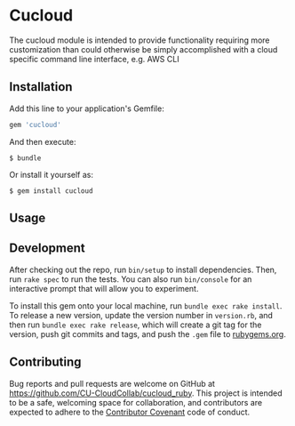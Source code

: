 # Cucloud

The cucloud module is intended to provide functionality requiring more customization than could otherwise be simply accomplished with a cloud specific command line interface, e.g. AWS CLI

## Installation

Add this line to your application's Gemfile:

```ruby
gem 'cucloud'
```

And then execute:

    $ bundle

Or install it yourself as:

    $ gem install cucloud

## Usage

## Development

After checking out the repo, run `bin/setup` to install dependencies. Then, run `rake spec` to run the tests. You can also run `bin/console` for an interactive prompt that will allow you to experiment.

To install this gem onto your local machine, run `bundle exec rake install`. To release a new version, update the version number in `version.rb`, and then run `bundle exec rake release`, which will create a git tag for the version, push git commits and tags, and push the `.gem` file to [rubygems.org](https://rubygems.org).

## Contributing

Bug reports and pull requests are welcome on GitHub at https://github.com/CU-CloudCollab/cucloud_ruby. This project is intended to be a safe, welcoming space for collaboration, and contributors are expected to adhere to the [Contributor Covenant](http://contributor-covenant.org) code of conduct.
